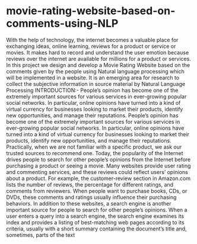 # movie-rating-website-based-on-comments-using-NLP
 With the help of technology, the internet becomes a valuable place for exchanging ideas, online learning, reviews for a product or service or movies. It makes hard to record and understand the user emotion because reviews over the internet are available for millions for a product or services.  In this project we design and develop a Movie Rating Website based on the comments given by the people using Natural language processing which will be implemented in a website. It is an emerging area for research to collect the subjective information in source material by Natural Language Processing 
 INTRODUCTION:-  People’s opinion has become one of the extremely important sources for various services in ever-growing popular social networks. In particular, online opinions have turned into a kind of virtual currency for businesses looking to market their products, identify new opportunities, and manage their reputations. People’s opinion has become one of the extremely important sources for various services in ever-growing popular social networks. In particular, online opinions have turned into a kind of virtual currency for businesses looking to market their products, identify new opportunities, and manage their reputations.  Practically, when we are not familiar with a specific product, we ask our trusted sources to recommend one. Today, the popularity of the Internet drives people to search for other people’s opinions from the Internet before purchasing a product or seeing a movie. Many websites provide user rating and commenting services, and these reviews could reflect users’ opinions about a product. For example, the customer-review section in Amazon.com lists the number of reviews, the percentage for different ratings, and comments from reviewers. When people want to purchase books, CDs, or DVDs, these comments and ratings usually influence their purchasing behaviors. In addition to these websites, a search engine is another important source for people to search for other people’s opinions. When a user enters a query into a search engine, the search engine examines its index and provides a listing of best-matching web pages according to its criteria, usually with a short summary containing the document’s title and, sometimes, parts of the text
